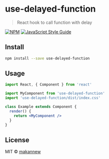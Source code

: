 # use-delayed-function

> React hook to call function with delay

[![NPM](https://img.shields.io/npm/v/use-delayed-function.svg)](https://www.npmjs.com/package/use-delayed-function) [![JavaScript Style Guide](https://img.shields.io/badge/code_style-standard-brightgreen.svg)](https://standardjs.com)

## Install

```bash
npm install --save use-delayed-function
```

## Usage

```jsx
import React, { Component } from 'react'

import MyComponent from 'use-delayed-function'
import 'use-delayed-function/dist/index.css'

class Example extends Component {
  render() {
    return <MyComponent />
  }
}
```

## License

MIT © [makannew](https://github.com/makannew)
